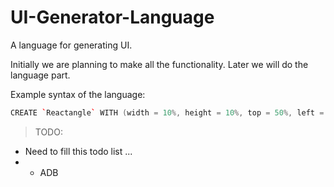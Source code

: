 # UI-Generator-Language
A language for generating UI.

Initially we are planning to make all the functionality. Later we will do the language part.

Example syntax of the language:

```c++
CREATE `Reactangle` WITH (width = 10%, height = 10%, top = 50%, left = 50%, fillColor = #FF0000FF, borderWidth = 2, borderColor = #000000FF) as `r1`
```

> TODO:
- Need to fill this todo list ...
- - ADB
